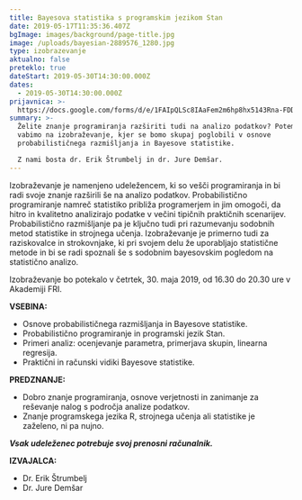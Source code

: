 ```yaml
---
title: Bayesova statistika s programskim jezikom Stan
date: 2019-05-17T11:35:36.407Z
bgImage: images/background/page-title.jpg
image: /uploads/bayesian-2889576_1280.jpg
type: izobrazevanje
aktualno: false
preteklo: true
dateStart: 2019-05-30T14:30:00.000Z
dates:
  - 2019-05-30T14:30:00.000Z
prijavnica: >-
  https://docs.google.com/forms/d/e/1FAIpQLSc8IAaFem2m6hp8hx5143Rna-FDDGu14m1Z_OzzjipR0JXDRA/viewform?usp=sf_link
summary: >-
  Želite znanje programiranja razširiti tudi na analizo podatkov? Potem vas
  vabimo na izobraževanje, kjer se bomo skupaj poglobili v osnove
  probabilističnega razmišljanja in Bayesove statistike.

  Z nami bosta dr. Erik Štrumbelj in dr. Jure Demšar.
---
```

Izobraževanje je namenjeno udeležencem, ki so vešči programiranja in bi radi svoje znanje razširili še na analizo podatkov. Probabilistično programiranje namreč statistiko približa programerjem in jim omogoči, da hitro in kvalitetno analizirajo podatke v večini tipičnih praktičnih scenarijev. Probabilistično razmišljanje pa je ključno tudi pri razumevanju sodobnih metod statistike in strojnega učenja. Izobraževanje je primerno tudi za raziskovalce in strokovnjake, ki pri svojem delu že uporabljajo statistične metode in bi se radi spoznali še s sodobnim bayesovskim pogledom na statistično analizo.

Izobraževanje bo potekalo v četrtek, 30. maja 2019, od 16.30 do 20.30 ure v Akademiji FRI.

**VSEBINA:**

* Osnove probabilističnega razmišljanja in Bayesove statistike.
* Probabilistično programiranje in programski jezik Stan.
* Primeri analiz: ocenjevanje parametra, primerjava skupin, linearna regresija.
* Praktični in računski vidiki Bayesove statistike.

**PREDZNANJE:**

* Dobro znanje programiranja, osnove verjetnosti in zanimanje za reševanje nalog s področja analize
  podatkov.
* Znanje programskega jezika R, strojnega učenja ali statistike je zaželeno, ni pa nujno.

**_Vsak udeleženec potrebuje svoj prenosni računalnik._**

**IZVAJALCA:**

* Dr. Erik Štrumbelj
* Dr. Jure Demšar
